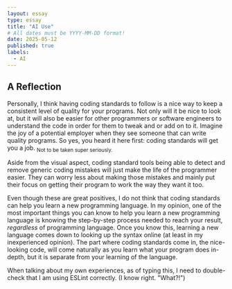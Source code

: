 ```yaml
---
layout: essay
type: essay
title: "AI Use"
# All dates must be YYYY-MM-DD format!
date: 2025-05-12
published: true
labels:
  - AI
---
```


## A Reflection

Personally, I think having coding standards to follow is a nice way to keep a consistent level of quality for your programs. Not only will it be nice to look at, but it will also be easier for other programmers or software engineers to understand the code in order for them to tweak and or add on to it. Imagine the joy of a potential employer when they see someone that can write quality programs. So yes, you heard it here first: coding standards will get you a job. <sub> Not to be taken super seriously. </sub> 

Aside from the visual aspect, coding standard tools being able to detect and remove generic coding mistakes will just make the life of the programmer easier. They can worry less about making those mistakes and mainly put their focus on getting their program to work the way they want it too.

Even though these are great positives, I do not think that coding standards can help you learn a new programming language. In my opinion, one of the most important things you can know to help you learn a new programming language is knowing the step-by-step process needed to reach your result, _regardless_ of programming language. Once you know this, learning a new language comes down to looking up the syntax online (at least in my inexperienced opinion). The part where coding standards come in, the nice-looking code, will come naturally as you learn what your program does in-depth, but it is separate from your learning of the language.

When talking about my own experiences, as of typing this, I need to double-check that I am using ESLint correctly. (I know right. "What?!")











